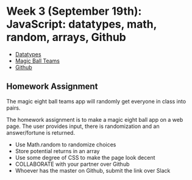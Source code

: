 <h1>Week 3 (September 19th): JavaScript: datatypes, math, random, arrays, Github</h1>
<ul>
<li><a href="http://104.131.210.180:8092/index.html">Datatypes</a></li>
<li><a href="http://104.131.210.180:8092/randomPairs.html">Magic Ball Teams</a></li>
<li><a href="https://docs.google.com/presentation/d/14a1oC6qGu8AjrfUBazd2EIlaQ8bwA4LS2rmBehLzZpc/edit#slide=id.p">Github</a></li>
</ul>

<h2>Homework Assignment</h2>
The magic eight ball teams app will randomly get everyone in class into pairs. 

The homework assignment is to make a magic eight ball app on a web page. The user provides input, there is randomization and an answer/fortune is returned. 
<ul>
<li>Use Math.random to randomize choices</li>
<li>Store potential returns in an array</li>
<li>Use some degree of CSS to make the page look decent</li>
<li>COLLABORATE with your partner over Github</li>
<li>Whoever has the master on Github, submit the link over Slack</li>
</ul>
